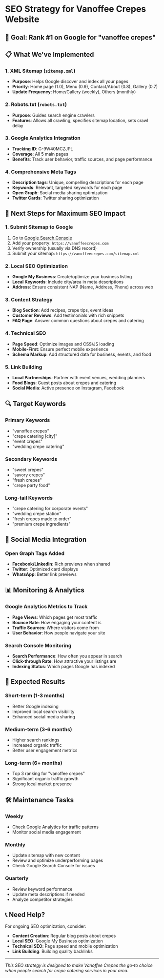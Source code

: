 # SEO Strategy for Vanoffee Crepes Website

## 🎯 Goal: Rank #1 on Google for "vanoffee crepes"

## 📋 What We've Implemented

### 1. XML Sitemap (`sitemap.xml`)
- **Purpose**: Helps Google discover and index all your pages
- **Priority**: Home page (1.0), Menu (0.9), Contact/About (0.8), Gallery (0.7)
- **Update Frequency**: Home/Gallery (weekly), Others (monthly)

### 2. Robots.txt (`robots.txt`)
- **Purpose**: Guides search engine crawlers
- **Features**: Allows all crawling, specifies sitemap location, sets crawl delay

### 3. Google Analytics Integration
- **Tracking ID**: G-9W40MCZJPL
- **Coverage**: All 5 main pages
- **Benefits**: Track user behavior, traffic sources, and page performance

### 4. Comprehensive Meta Tags
- **Description tags**: Unique, compelling descriptions for each page
- **Keywords**: Relevant, targeted keywords for each page
- **Open Graph**: Social media sharing optimization
- **Twitter Cards**: Twitter sharing optimization

## 🚀 Next Steps for Maximum SEO Impact

### 1. Submit Sitemap to Google
1. Go to [Google Search Console](https://search.google.com/search-console)
2. Add your property: `https://vanoffeecrepes.com`
3. Verify ownership (usually via DNS record)
4. Submit your sitemap: `https://vanoffeecrepes.com/sitemap.xml`

### 2. Local SEO Optimization
- **Google My Business**: Create/optimize your business listing
- **Local Keywords**: Include city/area in meta descriptions
- **Address**: Ensure consistent NAP (Name, Address, Phone) across web

### 3. Content Strategy
- **Blog Section**: Add recipes, crepe tips, event ideas
- **Customer Reviews**: Add testimonials with rich snippets
- **FAQ Page**: Answer common questions about crepes and catering

### 4. Technical SEO
- **Page Speed**: Optimize images and CSS/JS loading
- **Mobile-First**: Ensure perfect mobile experience
- **Schema Markup**: Add structured data for business, events, and food

### 5. Link Building
- **Local Partnerships**: Partner with event venues, wedding planners
- **Food Blogs**: Guest posts about crepes and catering
- **Social Media**: Active presence on Instagram, Facebook

## 🔍 Target Keywords

### Primary Keywords
- "vanoffee crepes"
- "crepe catering [city]"
- "event crepes"
- "wedding crepe catering"

### Secondary Keywords
- "sweet crepes"
- "savory crepes"
- "fresh crepes"
- "crepe party food"

### Long-tail Keywords
- "crepe catering for corporate events"
- "wedding crepe station"
- "fresh crepes made to order"
- "premium crepe ingredients"

## 📱 Social Media Integration

### Open Graph Tags Added
- **Facebook/LinkedIn**: Rich previews when shared
- **Twitter**: Optimized card displays
- **WhatsApp**: Better link previews

## 📊 Monitoring & Analytics

### Google Analytics Metrics to Track
- **Page Views**: Which pages get most traffic
- **Bounce Rate**: How engaging your content is
- **Traffic Sources**: Where visitors come from
- **User Behavior**: How people navigate your site

### Search Console Monitoring
- **Search Performance**: How often you appear in search
- **Click-through Rate**: How attractive your listings are
- **Indexing Status**: Which pages Google has indexed

## 🎉 Expected Results

### Short-term (1-3 months)
- Better Google indexing
- Improved local search visibility
- Enhanced social media sharing

### Medium-term (3-6 months)
- Higher search rankings
- Increased organic traffic
- Better user engagement metrics

### Long-term (6+ months)
- Top 3 ranking for "vanoffee crepes"
- Significant organic traffic growth
- Strong local market presence

## 🛠️ Maintenance Tasks

### Weekly
- Check Google Analytics for traffic patterns
- Monitor social media engagement

### Monthly
- Update sitemap with new content
- Review and optimize underperforming pages
- Check Google Search Console for issues

### Quarterly
- Review keyword performance
- Update meta descriptions if needed
- Analyze competitor strategies

## 📞 Need Help?

For ongoing SEO optimization, consider:
- **Content Creation**: Regular blog posts about crepes
- **Local SEO**: Google My Business optimization
- **Technical SEO**: Page speed and mobile optimization
- **Link Building**: Building quality backlinks

---

*This SEO strategy is designed to make Vanoffee Crepes the go-to choice when people search for crepe catering services in your area.*
